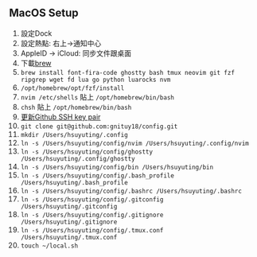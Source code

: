 ## MacOS Setup

1. 設定Dock
1. 設定熱點: 右上->通知中心
1. AppleID -> iCloud: 同步文件跟桌面
1. 下載[brew](https://brew.sh/)
1. `brew install font-fira-code ghostty bash tmux neovim git fzf ripgrep wget fd lua go python luarocks nvm`
1. `/opt/homebrew/opt/fzf/install`
1. `nvim /etc/shells` 貼上 `/opt/homebrew/bin/bash`
1. `chsh` 貼上 `/opt/homebrew/bin/bash`
1. [更新Github SSH key pair](https://docs.github.com/en/authentication/connecting-to-github-with-ssh/generating-a-new-ssh-key-and-adding-it-to-the-ssh-agent)
1. `git clone git@github.com:gnituy18/config.git`
1. `mkdir /Users/hsuyuting/.config`
1. `ln -s /Users/hsuyuting/config/nvim /Users/hsuyuting/.config/nvim`
1. `ln -s /Users/hsuyuting/config/ghostty /Users/hsuyuting/.config/ghostty`
1. `ln -s /Users/hsuyuting/config/bin /Users/hsuyuting/bin`
1. `ln -s /Users/hsuyuting/config/.bash_profile /Users/hsuyuting/.bash_profile`
1. `ln -s /Users/hsuyuting/config/.bashrc /Users/hsuyuting/.bashrc`
1. `ln -s /Users/hsuyuting/config/.gitconfig /Users/hsuyuting/.gitconfig`
1. `ln -s /Users/hsuyuting/config/.gitignore /Users/hsuyuting/.gitignore`
1. `ln -s /Users/hsuyuting/config/.tmux.conf /Users/hsuyuting/.tmux.conf`
1. `touch ~/local.sh`
